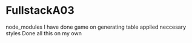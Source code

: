 # FullstackA03
node_modules
I have done game on generating table 
applied neccesary styles
Done all this on my own

